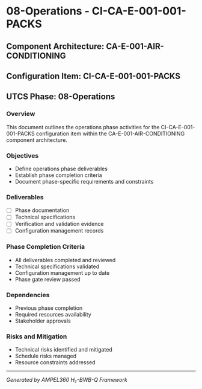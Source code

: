 # 08-Operations - CI-CA-E-001-001-PACKS

## Component Architecture: CA-E-001-AIR-CONDITIONING
## Configuration Item: CI-CA-E-001-001-PACKS
## UTCS Phase: 08-Operations

### Overview
This document outlines the operations phase activities for the CI-CA-E-001-001-PACKS configuration item within the CA-E-001-AIR-CONDITIONING component architecture.

### Objectives
- Define operations phase deliverables
- Establish phase completion criteria
- Document phase-specific requirements and constraints

### Deliverables
- [ ] Phase documentation
- [ ] Technical specifications
- [ ] Verification and validation evidence
- [ ] Configuration management records

### Phase Completion Criteria
- All deliverables completed and reviewed
- Technical specifications validated
- Configuration management up to date
- Phase gate review passed

### Dependencies
- Previous phase completion
- Required resources availability
- Stakeholder approvals

### Risks and Mitigation
- Technical risks identified and mitigated
- Schedule risks managed
- Resource constraints addressed

---
*Generated by AMPEL360 H₂-BWB-Q Framework*
